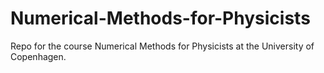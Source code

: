 # Numerical-Methods-for-Physicists
Repo for the course Numerical Methods for Physicists at the University of Copenhagen.
